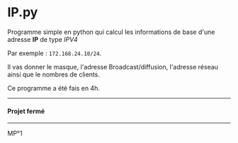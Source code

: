 # IP.py

Programme simple en python qui calcul les informations de base d'une adresse __IP__ de type _IPV4_

Par exemple : ```172.168.24.10/24```.

Il vas donner le masque, l'adresse Broadcast/diffusion, l'adresse réseau ainsi que le nombres de clients.

Ce programme a été fais en 4h.

---
#### Projet fermé
---

MP°1 
